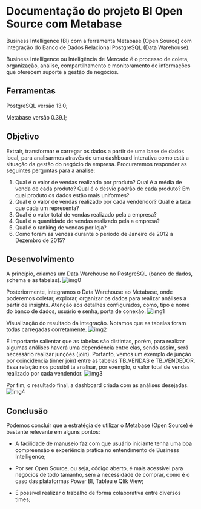 # Documentação do projeto BI Open Source com Metabase

Business Intelligence (BI) com a ferramenta Metabase (Open Source) com integração do Banco de Dados Relacional PostgreSQL (Data Warehouse).

Business Intelligence ou Inteligência de Mercado é o processo de coleta, organização, análise, compartilhamento e monitoramento de informações que oferecem suporte a gestão de negócios.

## Ferramentas
PostgreSQL versão 13.0;

Metabase versão 0.39.1;

## Objetivo
Extrair, transformar e carregar os dados a partir de uma base de dados local, para analisarmos através de uma dashboard interativa como está a situação da gestão do negócio da empresa. Procuraremos responder as seguintes perguntas para a análise:

1) Qual é o valor de vendas realizado por produto? Qual é a média de venda de cada produto? Qual é o desvio padrão de cada produto? Em qual produto os dados estão mais uniformes?
2) Qual é o valor de vendas realizado por cada vendendor? Qual é a taxa que cada um representa?
3) Qual é o valor total de vendas realizado pela a empresa?
4) Qual é a quantidade de vendas realizado pela a empresa?
5) Qual é o ranking de vendas por loja?
7) Como foram as vendas durante o período de Janeiro de 2012 a Dezembro de 2015?

## Desenvolvimento
A princípio, criamos um Data Warehouse no PostgreSQL (banco de dados, schema e as tabelas).
![img0](https://user-images.githubusercontent.com/39379425/140392419-df22d4e1-2f9d-41a3-bc64-0977e306256f.jpg)

Posteriormente, integramos o Data Warehouse ao Metabase, onde poderemos coletar, explorar, organizar os dados para realizar análises a partir de insights. Atenção aos detalhes configurados, como, tipo e nome do banco de dados, usuário e senha, porta de conexão.
![img1](https://user-images.githubusercontent.com/39379425/140392426-9fd724d2-0228-47c5-8d0b-255da26f56d8.jpg)

Visualização do resultado da integração. Notamos que as tabelas foram todas carregadas corretamente.
![img2](https://user-images.githubusercontent.com/39379425/140392432-7bacfddf-77d4-4ce4-8ca1-ecc979db2667.jpg)

É importante salientar que as tabelas são distintas, porém, para realizar algumas análises haverá uma dependência entre elas, sendo assim, será necessário realizar junções (join). Portanto, vemos um exemplo de junção por coincidência (inner join) entre as tabelas TB_VENDAS e TB_VENDEDOR. Essa relação nos possibilita analisar, por exemplo, o valor total de vendas realizado por cada vendendor.
![img3](https://user-images.githubusercontent.com/39379425/140392434-de158f18-7fc4-436d-beca-ccfac6b39b3d.jpg)

Por fim, o resultado final, a dashboard criada com as análises desejadas.
![img4](https://user-images.githubusercontent.com/39379425/140392435-fa31efd8-154b-4429-a785-10492e23f6be.jpg)

## Conclusão
Podemos concluir que a estratégia de utilizar o Metabase (Open Source) é bastante relevante em alguns pontos: 

- A facilidade de manuseio faz com que usuário iniciante tenha uma boa compreensão e experiência prática no entendimento de Business Intelligence;

- Por ser Open Source, ou seja, código aberto, é mais acessível para negócios de todo tamanho, sem a necessidade de comprar, como é o caso das plataformas Power BI, Tableu e Qlik View;

- É possível realizar o trabalho de forma colaborativa entre diversos times;





